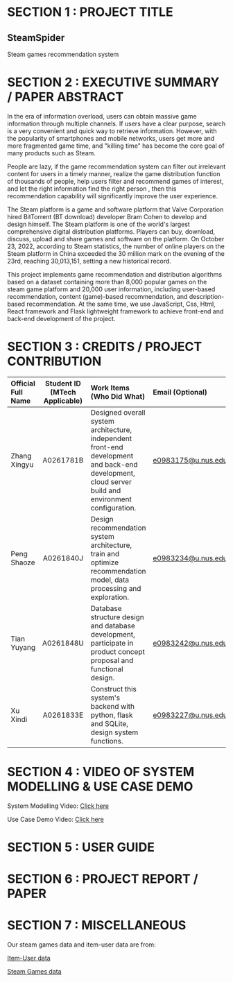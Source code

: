 # SECTION 1 : PROJECT TITLE

## SteamSpider

Steam games recommendation system

# SECTION 2 : EXECUTIVE SUMMARY / PAPER ABSTRACT

In the era of information overload, users can obtain massive game information through multiple channels. If users have a clear purpose, search is a very convenient and quick way to retrieve information. However, with the popularity of smartphones and mobile networks, users get more and more fragmented game time, and "killing time" has become the core goal of many products such as Steam.

People are lazy, if the game recommendation system can filter out irrelevant content for users in a timely manner, realize the game distribution function of thousands of people, help users filter and recommend games of interest, and let the right information find the right person , then this recommendation capability will significantly improve the user experience.

The Steam platform is a game and software platform that Valve Corporation hired BitTorrent (BT download) developer Bram Cohen to develop and design himself. The Steam platform is one of the world's largest comprehensive digital distribution platforms. Players can buy, download, discuss, upload and share games and software on the platform. On October 23, 2022, according to Steam statistics, the number of online players on the Steam platform in China exceeded the 30 million mark on the evening of the 23rd, reaching 30,013,151, setting a new historical record.

This project implements game recommendation and distribution algorithms based on a dataset containing more than 8,000 popular games on the steam game platform and 20,000 user information, including user-based recommendation, content (game)-based recommendation, and description-based recommendation. At the same time, we use JavaScript, Css, Html, React framework and Flask lightweight framework to achieve front-end and back-end development of the project.

# SECTION 3 : CREDITS / PROJECT CONTRIBUTION

| Official Full Name | Student ID (MTech Applicable) | Work Items (Who Did What)                                                                                                                           | Email (Optional)   |
| :----------------- | :---------------------------: | :-------------------------------------------------------------------------------------------------------------------------------------------------- | :----------------- |
| Zhang Xingyu       |           A0261781B           | Designed overall system architecture, independent front-end development and back-end development, cloud server build and environment configuration. | e0983175@u.nus.edu |
| Peng Shaoze        |           A0261840J           | Design recommendation system architecture, train and optimize recommendation model, data processing and exploration.                                | e0983234@u.nus.edu |
| Tian Yuyang        |           A0261848U           | Database structure design and database development, participate in product concept proposal and functional design.                                  | e0983242@u.nus.edu |
| Xu Xindi           |           A0261833E           | Construct this system's backend with python, flask and SQLite, design system functions.                                                             | e0983227@u.nus.edu |

# SECTION 4 : VIDEO OF SYSTEM MODELLING & USE CASE DEMO

System Modelling Video: [Click here](https://youtu.be/guw4rCkqw8U)

Use Case Demo Video: [Click here](https://youtu.be/Yn10Qviu7Ww)

# SECTION 5 : USER GUIDE

# SECTION 6 : PROJECT REPORT / PAPER

# SECTION 7 : MISCELLANEOUS

Our steam games data and item-user data are from:

[Item-User data](https://cseweb.ucsd.edu/~jmcauley/datasets.html#steam_data)

[Steam Games data](https://www.kaggle.com/datasets/nikdavis/steam-store-games)
